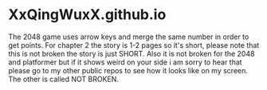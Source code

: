 # XxQingWuxX.github.io

The 2048 game uses arrow keys and merge the same number in order to get points.
For chapter 2 the story is 1-2 pages so it's short, please note that this is not broken the story is just SHORT.
Also it is not broken for the 2048 and platformer but if it shows weird on your side i am sorry to hear that please go to my other public repos to see how it looks like on my screen. The other is called NOT BROKEN.

